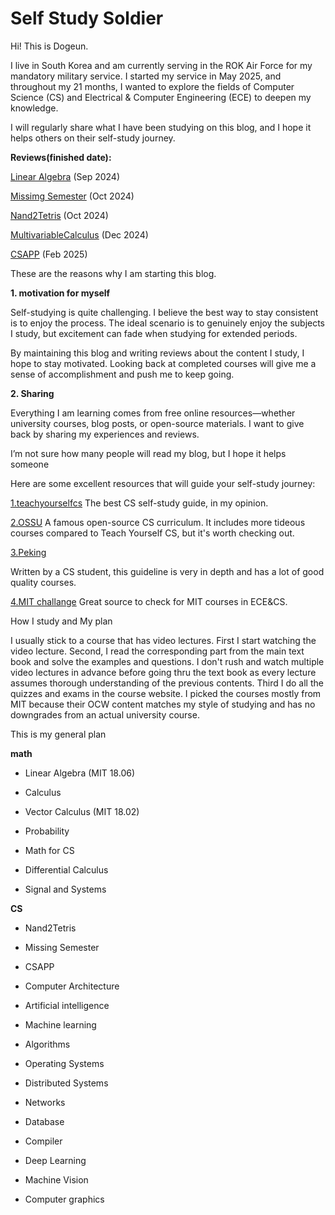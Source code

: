 # Self Study Soldier

Hi! This is Dogeun.

I live in South Korea and am currently serving in the ROK Air Force for my mandatory military service. I started my service in May 2025, and throughout my 21 months, I wanted to explore the fields of Computer Science (CS) and Electrical & Computer Engineering (ECE) to deepen my knowledge.

I will regularly share what I have been studying on this blog, and I hope it helps others on their self-study journey.

**Reviews(finished date):**

[Linear Algebra](./LinearAlgebra) (Sep 2024)

[Missimg Semester](./MissingCS) (Oct 2024)

[Nand2Tetris](./Nand2Tetris) (Oct 2024)

[MultivariableCalculus](./MultiCal) (Dec 2024)

[CSAPP](./CSAPP) (Feb 2025)

These are the reasons why I am starting this blog.

**1. motivation for myself**

Self-studying is quite challenging. I believe the best way to stay consistent is to enjoy the process. The ideal scenario is to genuinely enjoy the subjects I study, but excitement can fade when studying for extended periods.

By maintaining this blog and writing reviews about the content I study, I hope to stay motivated. Looking back at completed courses will give me a sense of accomplishment and push me to keep going.

**2. Sharing**

Everything I am learning comes from free online resources—whether university courses, blog posts, or open-source materials. I want to give back by sharing my experiences and reviews.

I’m not sure how many people will read my blog, but I hope it helps someone

Here are some excellent resources that will guide your self-study journey:

[1.teachyourselfcs](https://teachyourselfcs.com/)
The best CS self-study guide, in my opinion.

[2.OSSU](https://github.com/ossu/computer-science)
A famous open-source CS curriculum. It includes more tideous courses compared to Teach Yourself CS, but it's worth checking out.

[3.Peking](https://csdiy.wiki/en/)

Written by a CS student, this guideline is very in depth and has a lot of good quality courses. 

[4.MIT challange](https://www.scotthyoung.com/blog/myprojects/mit-challenge-2/)
Great source to check for MIT courses in ECE&CS.

How I study and My plan

I usually stick to a course that has video lectures. First I start watching the video lecture. Second, I read the corresponding part from the main text book and solve the examples and questions. I don't rush and watch multiple video lectures in advance before going thru the text book as every lecture assumes thorough understanding of the previous contents. Third I do all the quizzes and exams in the course website.  I picked the courses mostly from MIT because their OCW content matches my style of studying and has no downgrades from an actual university course.



This is my general plan

**math**

- Linear Algebra (MIT 18.06)

- Calculus

- Vector Calculus (MIT 18.02)

- Probability

- Math for CS

- Differential Calculus

- Signal and Systems



**CS**

- Nand2Tetris

- Missing Semester

- CSAPP

- Computer Architecture

- Artificial intelligence

- Machine learning

- Algorithms

- Operating Systems

- Distributed Systems

- Networks

- Database

- Compiler

- Deep Learning

- Machine Vision

- Computer graphics



